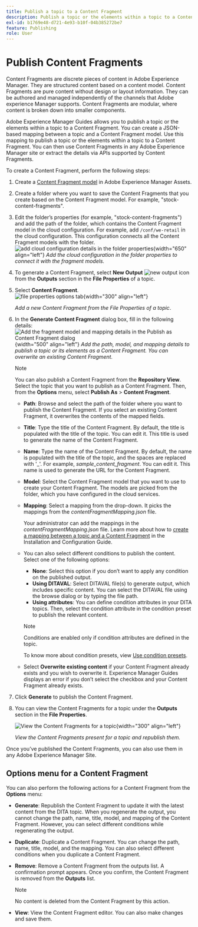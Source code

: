 ```yaml
---
title: Publish a topic to a Content Fragment
description: Publish a topic or the elements within a topic to a Content Fragment in AEM Guides.  Learn how to view the Content Fragments present for a topic and republish them.
exl-id: b1769e48-d721-4e93-b10f-04b385272be7
feature: Publishing
role: User
---
```

# Publish Content Fragments

Content Fragments are discrete pieces of content in Adobe Experience Manager. They are structured content based on a content model. Content Fragments are pure content without design or layout information. They can be authored and managed independently of the channels that Adobe experience Manager supports. Content Fragments are modular, where content is broken down into smaller components.

Adobe Experience Manager Guides allows you to publish a topic or the elements within a topic to a Content Fragment. You can create a JSON-based mapping between a topic and a Content Fragment model. Use this mapping to publish a topic or the elements within a topic to a Content Fragment. You can then use Content Fragments in any Adobe Experience Manager site or extract the details via APIs supported by Content Fragments.


To create a Content Fragment, perform the following steps:

1. Create a [Content Fragment model](https://experienceleague.adobe.com/docs/experience-manager-65/assets/content-fragments/content-fragments-models.html?lang=en) in Adobe Experience Manager Assets. 
1. Create a folder where you want to save the Content Fragments that you create based on the Content Fragment model. For example, "stock-content-fragments". 
1. Edit the folder’s properties (for example, "stock-content-fragments") and add the path of the folder, which contains the Content Fragment model in the cloud configuration. 
For example, add `/conf/we-retail` in the cloud configuration. This configuration connects all the Content Fragment models with the folder.       
 ![add cloud configuration details in the folder properties](images/fragment-folder-cloud-configuration.png){width="650" align="left"}
       *Add the cloud configuration in the folder properties to connect it with the fragment models.* 

1. To generate a Content Fragment, select **New Output** ![new output icon](./images/Add_icon.svg) from the **Outputs** section in the **File Properties** of a topic.
1. Select **Content Fragment**.  
    ![file properties options tab](./images/file-properties-outputs-tab.png){width="300" align="left"}

    *Add a new Content Fragment from the File Properties of a topic*.

1. In the **Generate Content Fragment** dialog box, fill in the following details:
        ![Add the fragment model and mapping details in the Publish as Content Fragment dialog](images/content-fragment-publish.png){width="500" align="left"}
       *Add the path, model, and mapping details to publish a topic or its elements as a Content Fragment. You can overwrite an existing Content Fragment.*  

    >[!NOTE]
    >
    >You can also publish a  Content Fragment from the **Repository View**. Select the topic that you want to publish as a Content Fragment. Then, from the **Options** menu, select **Publish As** > **Content Fragment**.
    
    * **Path**: Browse and select the path of the folder where you want to publish the Content Fragment. If you select an existing Content Fragment, it overwrites the contents of the mapped fields.
    * **Title**: Type the title of the Content Fragment. By default, the title is populated with the title of the topic. You can edit it. This title is used to generate the name of the Content Fragment.
    * **Name**: Type the name of the Content Fragment. By default, the name is populated with the title of the topic, and the spaces are replaced with '_'. For example, *sample_content_fragment*. You can edit it.  This name is used to generate the URL for the Content Fragment.
    * **Model**: Select the Content Fragment model that you want to use to create your Content Fragment. The models are picked from the folder, which you have configured in the cloud services. 
    * **Mapping**: Select a mapping from the drop-down. It picks the mappings from the *contentFragmentMapping.json* file.  

      

        Your administrator can add the mappings in the *contentFragmentMapping.json* file. Learn more about how to [create a mapping between a topic and a Content Fragment](../cs-install-guide/conf-content-fragment-mapping-cs.md) in the Installation and Configuration Guide. 

    * You can also select different conditions to publish the content.  Select one of the following options:

        
        * **None**: Select this option if you don’t want to apply any condition on the published output.
        * **Using DITAVAL**: Select DITAVAL file(s) to generate output, which includes specific content. You can select the DITAVAL file using the browse dialog or by typing the file path. 
        * **Using attributes**: You can define condition attributes in your DITA topics. Then, select the condition attribute in the condition preset to publish the relevant content.
        >[!NOTE] 
        > 
        >Conditions are enabled only if condition attributes are defined in the topic.

        To know more about condition presets, view [Use condition presets](generate-output-use-condition-presets.md).

       
    * Select **Overwrite existing content** if your Content Fragment already exists and you wish to overwrite it. Experience Manager Guides displays an error if you don’t select the checkbox and your Content Fragment already exists. 
1. Click **Generate** to publish the Content Fragment.

1. You can view the Content Fragments for a topic under the **Outputs** section in the **File Properties**.
 
    ![View the Content Fragments for a topic](images/outputs-options-menu.png){width="300" align="left"}
       
     *View the Content Fragments present for a topic and republish them.*  


Once you’ve published the Content Fragments, you can also use them in any Adobe Experience Manager Site.




## Options menu for a Content Fragment 

You can also perform the following actions for a Content Fragment from the **Options** menu:

* **Generate**: Republish the Content Fragment to update it with the latest content from the DITA topic. When you regenerate the output, you cannot change the path, name, title, model, and mapping of the Content Fragment. However, you can select different conditions while regenerating the output.

* **Duplicate**: Duplicate a Content Fragment. You can change the path, name, title, model, and the mapping. You can also select different conditions when you duplicate a Content Fragment.

* **Remove**: Remove a Content Fragment from the outputs list. A confirmation prompt appears. Once you confirm, the Content Fragment is removed from the **Outputs** list. 

    >[!NOTE]
    >
    > No content is deleted from the Content Fragment by this action.

* **View**: View the Content Fragment editor. You can also make changes and save them.

 
